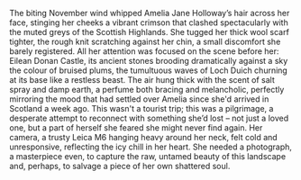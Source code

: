 The biting November wind whipped Amelia Jane Holloway’s hair across her face, stinging her cheeks a vibrant crimson that clashed spectacularly with the muted greys of the Scottish Highlands.  She tugged her thick wool scarf tighter, the rough knit scratching against her chin, a small discomfort she barely registered.  All her attention was focused on the scene before her:  Eilean Donan Castle, its ancient stones brooding dramatically against a sky the colour of bruised plums, the tumultuous waves of Loch Duich churning at its base like a restless beast.  The air hung thick with the scent of salt spray and damp earth, a perfume both bracing and melancholic, perfectly mirroring the mood that had settled over Amelia since she'd arrived in Scotland a week ago.  This wasn't a tourist trip; this was a pilgrimage, a desperate attempt to reconnect with something she’d lost – not just a loved one, but a part of herself she feared she might never find again.  Her camera, a trusty Leica M6 hanging heavy around her neck, felt cold and unresponsive, reflecting the icy chill in her heart.  She needed a photograph, a masterpiece even, to capture the raw, untamed beauty of this landscape and, perhaps, to salvage a piece of her own shattered soul.
